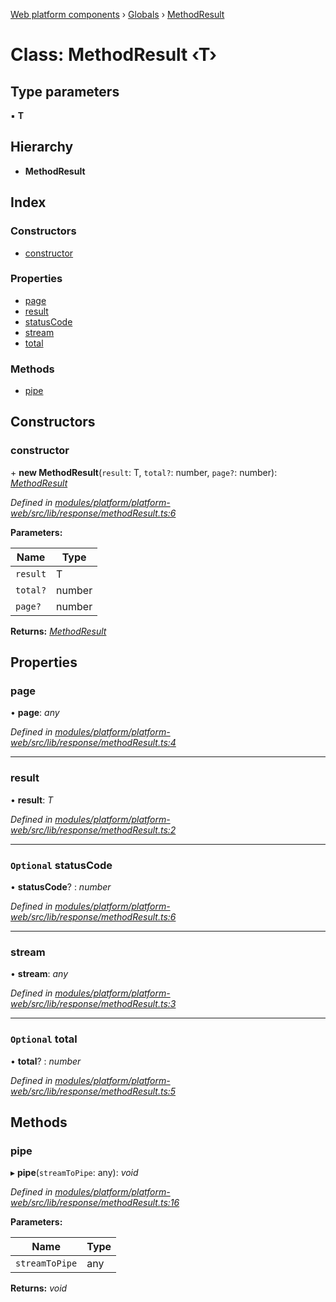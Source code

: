 [Web platform components](../README.md) › [Globals](../globals.md) › [MethodResult](methodresult.md)

# Class: MethodResult ‹**T**›

## Type parameters

▪ **T**

## Hierarchy

* **MethodResult**

## Index

### Constructors

* [constructor](methodresult.md#constructor)

### Properties

* [page](methodresult.md#page)
* [result](methodresult.md#result)
* [statusCode](methodresult.md#optional-statuscode)
* [stream](methodresult.md#stream)
* [total](methodresult.md#optional-total)

### Methods

* [pipe](methodresult.md#pipe)

## Constructors

###  constructor

\+ **new MethodResult**(`result`: T, `total?`: number, `page?`: number): *[MethodResult](methodresult.md)*

*Defined in [modules/platform/platform-web/src/lib/response/methodResult.ts:6](https://github.com/nodulusteam/methodus.dev/blob/58b1bce/modules/platform/platform-web/src/lib/response/methodResult.ts#L6)*

**Parameters:**

Name | Type |
------ | ------ |
`result` | T |
`total?` | number |
`page?` | number |

**Returns:** *[MethodResult](methodresult.md)*

## Properties

###  page

• **page**: *any*

*Defined in [modules/platform/platform-web/src/lib/response/methodResult.ts:4](https://github.com/nodulusteam/methodus.dev/blob/58b1bce/modules/platform/platform-web/src/lib/response/methodResult.ts#L4)*

___

###  result

• **result**: *T*

*Defined in [modules/platform/platform-web/src/lib/response/methodResult.ts:2](https://github.com/nodulusteam/methodus.dev/blob/58b1bce/modules/platform/platform-web/src/lib/response/methodResult.ts#L2)*

___

### `Optional` statusCode

• **statusCode**? : *number*

*Defined in [modules/platform/platform-web/src/lib/response/methodResult.ts:6](https://github.com/nodulusteam/methodus.dev/blob/58b1bce/modules/platform/platform-web/src/lib/response/methodResult.ts#L6)*

___

###  stream

• **stream**: *any*

*Defined in [modules/platform/platform-web/src/lib/response/methodResult.ts:3](https://github.com/nodulusteam/methodus.dev/blob/58b1bce/modules/platform/platform-web/src/lib/response/methodResult.ts#L3)*

___

### `Optional` total

• **total**? : *number*

*Defined in [modules/platform/platform-web/src/lib/response/methodResult.ts:5](https://github.com/nodulusteam/methodus.dev/blob/58b1bce/modules/platform/platform-web/src/lib/response/methodResult.ts#L5)*

## Methods

###  pipe

▸ **pipe**(`streamToPipe`: any): *void*

*Defined in [modules/platform/platform-web/src/lib/response/methodResult.ts:16](https://github.com/nodulusteam/methodus.dev/blob/58b1bce/modules/platform/platform-web/src/lib/response/methodResult.ts#L16)*

**Parameters:**

Name | Type |
------ | ------ |
`streamToPipe` | any |

**Returns:** *void*
